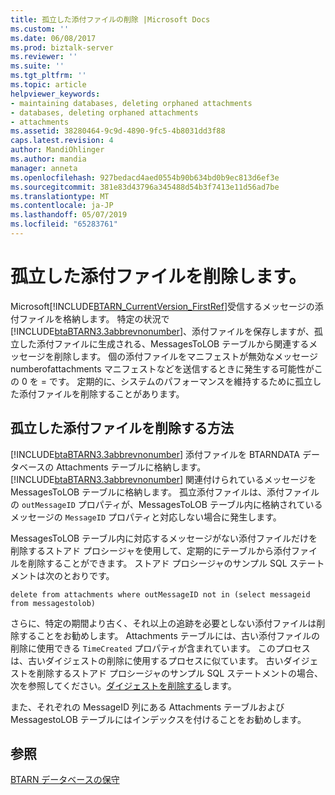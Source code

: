 ```yaml
---
title: 孤立した添付ファイルの削除 |Microsoft Docs
ms.custom: ''
ms.date: 06/08/2017
ms.prod: biztalk-server
ms.reviewer: ''
ms.suite: ''
ms.tgt_pltfrm: ''
ms.topic: article
helpviewer_keywords:
- maintaining databases, deleting orphaned attachments
- databases, deleting orphaned attachments
- attachments
ms.assetid: 38280464-9c9d-4890-9fc5-4b8031dd3f88
caps.latest.revision: 4
author: MandiOhlinger
ms.author: mandia
manager: anneta
ms.openlocfilehash: 927bedacd4aed0554b90b634bd0b9ec813d6ef3e
ms.sourcegitcommit: 381e83d43796a345488d54b3f7413e11d56ad7be
ms.translationtype: MT
ms.contentlocale: ja-JP
ms.lasthandoff: 05/07/2019
ms.locfileid: "65283761"
---
```

# <a name="deleting-orphan-attachments"></a>孤立した添付ファイルを削除します。
Microsoft[!INCLUDE[BTARN_CurrentVersion_FirstRef](../../includes/btarn-currentversion-firstref-md.md)]受信するメッセージの添付ファイルを格納します。 特定の状況で[!INCLUDE[btaBTARN3.3abbrevnonumber](../../includes/btabtarn3-3abbrevnonumber-md.md)]、添付ファイルを保存しますが、孤立した添付ファイルに生成される、MessagesToLOB テーブルから関連するメッセージを削除します。 個の添付ファイルをマニフェストが無効なメッセージ numberofattachments マニフェストなどを送信するときに発生する可能性がこの 0 を = です。 定期的に、システムのパフォーマンスを維持するために孤立した添付ファイルを削除することがあります。  
  
## <a name="how-to-delete-orphan-attachments"></a>孤立した添付ファイルを削除する方法  
 [!INCLUDE[btaBTARN3.3abbrevnonumber](../../includes/btabtarn3-3abbrevnonumber-md.md)] 添付ファイルを BTARNDATA データベースの Attachments テーブルに格納します。 [!INCLUDE[btaBTARN3.3abbrevnonumber](../../includes/btabtarn3-3abbrevnonumber-md.md)] 関連付けられているメッセージを MessagesToLOB テーブルに格納します。 孤立添付ファイルは、添付ファイルの `outMessageID` プロパティが、MessagesToLOB テーブル内に格納されているメッセージの `MessageID` プロパティと対応しない場合に発生します。  
  
 MessagesToLOB テーブル内に対応するメッセージがない添付ファイルだけを削除するストアド プロシージャを使用して、定期的にテーブルから添付ファイルを削除することができます。 ストアド プロシージャのサンプル SQL ステートメントは次のとおりです。  
  
```  
delete from attachments where outMessageID not in (select messageid from messagestolob)  
```  
  
 さらに、特定の期間より古く、それ以上の追跡を必要としない添付ファイルは削除することをお勧めします。 Attachments テーブルには、古い添付ファイルの削除に使用できる `TimeCreated` プロパティが含まれています。 このプロセスは、古いダイジェストの削除に使用するプロセスに似ています。 古いダイジェストを削除するストアド プロシージャのサンプル SQL ステートメントの場合、次を参照してください。[ダイジェストを削除する](../../adapters-and-accelerators/accelerator-rosettanet/deleting-digests.md)します。  
  
 また、それぞれの MessageID 列にある Attachments テーブルおよび MessagestoLOB テーブルにはインデックスを付けることをお勧めします。  
  
## <a name="see-also"></a>参照  
 [BTARN データベースの保守](../../adapters-and-accelerators/accelerator-rosettanet/maintaining-btarn-databases.md)